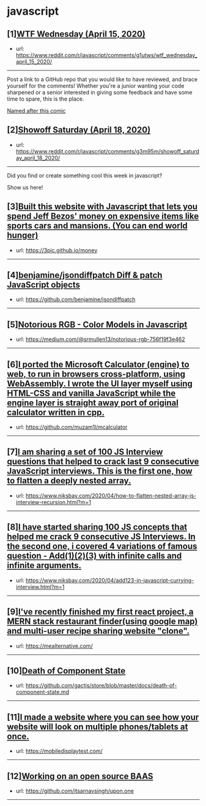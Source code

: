 # javascript
## [1][WTF Wednesday (April 15, 2020)](https://www.reddit.com/r/javascript/comments/g1utws/wtf_wednesday_april_15_2020/)
- url: https://www.reddit.com/r/javascript/comments/g1utws/wtf_wednesday_april_15_2020/
---
Post a link to a GitHub repo that you would like to have reviewed, and brace yourself for the comments!
Whether you're a junior wanting your code sharpened or a senior interested in giving some feedback and have some time to spare, 
this is the place.

[Named after this comic](https://davidwalsh.name/demo/code-review.png)
## [2][Showoff Saturday (April 18, 2020)](https://www.reddit.com/r/javascript/comments/g3m95m/showoff_saturday_april_18_2020/)
- url: https://www.reddit.com/r/javascript/comments/g3m95m/showoff_saturday_april_18_2020/
---
Did you find or create something cool this week in javascript? 

Show us here!
## [3][Built this website with Javascript that lets you spend Jeff Bezos' money on expensive items like sports cars and mansions. (You can end world hunger)](https://www.reddit.com/r/javascript/comments/g3tu59/built_this_website_with_javascript_that_lets_you/)
- url: https://3pic.github.io/money
---

## [4][benjamine/jsondiffpatch Diff &amp; patch JavaScript objects](https://www.reddit.com/r/javascript/comments/g4644b/benjaminejsondiffpatch_diff_patch_javascript/)
- url: https://github.com/benjamine/jsondiffpatch
---

## [5][Notorious RGB - Color Models in Javascript](https://www.reddit.com/r/javascript/comments/g47iz1/notorious_rgb_color_models_in_javascript/)
- url: https://medium.com/@srmullen13/notorious-rgb-756f19f3e462
---

## [6][I ported the Microsoft Calculator (engine) to web, to run in browsers cross-platform, using WebAssembly. I wrote the UI layer myself using HTML-CSS and vanilla JavaScript while the engine layer is straight away port of original calculator written in cpp.](https://www.reddit.com/r/javascript/comments/g3k4s5/i_ported_the_microsoft_calculator_engine_to_web/)
- url: https://github.com/muzam1l/mcalculator
---

## [7][I am sharing a set of 100 JS Interview questions that helped to crack last 9 consecutive JavaScript interviews. This is the first one, how to flatten a deeply nested array.](https://www.reddit.com/r/javascript/comments/g3ti5r/i_am_sharing_a_set_of_100_js_interview_questions/)
- url: https://www.niksbay.com/2020/04/how-to-flatten-nested-array-js-interview-recursion.html?m=1
---

## [8][I have started sharing 100 JS concepts that helped me crack 9 consecutive JS Interviews. In the second one, i covered 4 variations of famous question - Add(1)(2)(3) with infinite calls and infinite arguments.](https://www.reddit.com/r/javascript/comments/g47gvi/i_have_started_sharing_100_js_concepts_that/)
- url: https://www.niksbay.com/2020/04/add123-in-javascript-currying-interview.html?m=1
---

## [9][I've recently finished my first react project, a MERN stack restaurant finder(using google map) and multi-user recipe sharing website "clone".](https://www.reddit.com/r/javascript/comments/g3zccn/ive_recently_finished_my_first_react_project_a/)
- url: https://mealternative.com/
---

## [10][Death of Component State](https://www.reddit.com/r/javascript/comments/g45jag/death_of_component_state/)
- url: https://github.com/gactjs/store/blob/master/docs/death-of-component-state.md
---

## [11][I made a website where you can see how your website will look on multiple phones/tablets at once.](https://www.reddit.com/r/javascript/comments/g3p4i8/i_made_a_website_where_you_can_see_how_your/)
- url: https://mobiledisplaytest.com/
---

## [12][Working on an open source BAAS](https://www.reddit.com/r/javascript/comments/g44jo3/working_on_an_open_source_baas/)
- url: https://github.com/itsarnavsingh/upon.one
---

